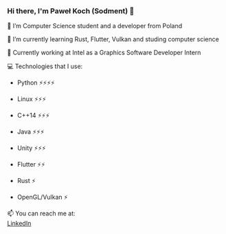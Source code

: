 ### Hi there, I'm Paweł Koch (Sodment) 👋

🔭 I’m Computer Science student and a developer from Poland

🌱 I’m currently learning Rust, Flutter, Vulkan and studing computer science

💼 Currently working at Intel as a Graphics Software Developer Intern

💻 Technologies that I use:
- Python ⚡⚡⚡⚡
- Linux ⚡⚡⚡
- C++14 ⚡⚡⚡
- Java ⚡⚡⚡
- Unity ⚡⚡⚡
- Flutter ⚡⚡
- Rust ⚡

- OpenGL/Vulkan ⚡

📫 You can reach me at:<br>
[LinkedIn](https://www.linkedin.com/in/pawe%C5%82-koch-032149178/)

<!--
**Sodment/Sodment** is a ✨ _special_ ✨ repository because its `README.md` (this file) appears on your GitHub profile.

Here are some ideas to get you started:

- 🔭 I’m currently working on ...
- 🌱 I’m currently learning ...
- 👯 I’m looking to collaborate on ...
- 🤔 I’m looking for help with ...
- 💬 Ask me about ...
- 📫 How to reach me: ...
- 😄 Pronouns: ...
- ⚡ Fun fact: ...
-->

